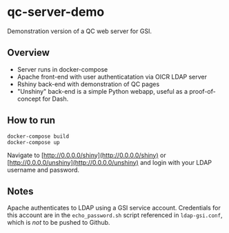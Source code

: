 # qc-server-demo

Demonstration version of a QC web server for GSI.

## Overview

- Server runs in docker-compose
- Apache front-end with user authenticatation via OICR LDAP server
- Rshiny back-end with demonstration of QC pages
- "Unshiny" back-end is a simple Python webapp, useful as a proof-of-concept for Dash.


## How to run

```
docker-compose build
docker-compose up
```

Navigate to [http://0.0.0.0/shiny](http://0.0.0.0/shiny) or 
[http://0.0.0.0/unshiny](http://0.0.0.0/unshiny) and login with your LDAP
username and password.


## Notes

Apache authenticates to LDAP using a GSI service account. Credentials for this
account are in the `echo_password.sh` script referenced in `ldap-gsi.conf`,
which is _not_ to be pushed to Github.

